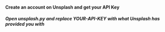 #### Create an account on Unsplash and get your API Key

##### Open unsplash.py and replace YOUR-API-KEY with what Unsplash has provided you with